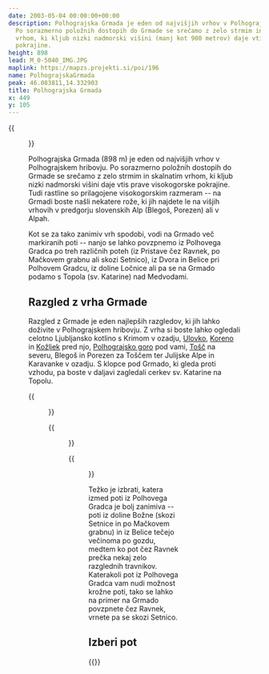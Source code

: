 ```yaml
---
date: 2003-05-04 00:00:00+00:00
description: Polhograjska Grmada je eden od najvišjih vrhov v Polhograjskem hribovju.
  Po sorazmerno položnih dostopih do Grmade se srečamo z zelo strmim in skalnatim
  vrhom, ki kljub nizki nadmorski višini (manj kot 900 metrov) daje vtis prave visokogorske
  pokrajine.
height: 898
lead: M_0-5040_IMG.JPG
maplink: https://mapzs.projekti.si/poi/196
name: PolhograjskaGrmada
peak: 46.083811,14.332903
title: Polhograjska Grmada
x: 449
y: 105
---
```

{{<figure src="M_0-5040_IMG.JPG">}}

Polhograjska Grmada (898 m) je eden od najvišjih vrhov v Polhograjskem hribovju. Po sorazmerno položnih dostopih do Grmade se srečamo z zelo strmim in skalnatim vrhom, ki kljub nizki nadmorski višini daje vtis prave visokogorske pokrajine. Tudi rastline so prilagojene visokogorskim razmeram -- na Grmadi boste našli nekatere rože, ki jih najdete le na višjih vrhovih v predgorju slovenskih Alp (Blegoš, Porezen) ali v Alpah.

Kot se za tako zanimiv vrh spodobi, vodi na Grmado več markiranih poti -- nanjo se lahko povzpnemo iz Polhovega Gradca po treh različnih poteh (iz Pristave čez Ravnek, po Mačkovem grabnu ali skozi Setnico), iz Dvora in Belice pri Polhovem Gradcu, iz doline Ločnice ali pa se na Grmado podamo s Topola (sv. Katarine) nad Medvodami.

Razgled z vrha Grmade
---------------------

Razgled z Grmade je eden najlepših razgledov, ki jih lahko doživite v Polhograjskem hribovju. Z vrha si boste lahko ogledali celotno Ljubljansko kotlino s Krimom v ozadju, [Ulovko](../ulovka), [Koreno](../korena) in [Kožljek](../kozljek) pred njo, [Polhograjsko goro](../polhograjskagora) pod vami, [Tošč](../tosc) na severu, Blegoš in Porezen za Toščem ter Julijske Alpe in Karavanke v ozadju. S klopce pod Grmado, ki gleda proti vzhodu, pa boste v daljavi zagledali cerkev sv. Katarine na Topolu. 

{{<figure src="razgled_jug.jpg" caption="Pogled proti jugu: Krim, Ulovka, Korena, Kožljek in Polhograjska gora" caption-position="bottom">}}

{{<figure src="razgled_tosc.jpg" caption="Greben Tošča" caption-position="bottom">}}

{{<figure src="razgled_vzhod.jpg" caption="Pogled proti vzhodu: vrhovi Polhograjskega hribovja, v ozadju Kamniške Alpe" caption-position="bottom">}}

Težko je izbrati, katera izmed poti iz Polhovega Gradca je bolj zanimiva -- poti iz doline Božne (skozi Setnice in po Mačkovem grabnu) in iz Belice tečejo večinoma po gozdu, medtem ko pot čez Ravnek prečka nekaj zelo razglednih travnikov. Katerakoli pot iz Polhovega Gradca vam nudi možnost krožne poti, tako se lahko na primer na Grmado povzpnete čez Ravnek, vrnete pa se skozi Setnico.

## Izberi pot

{{<multipath-hike-list>}}
